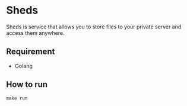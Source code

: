 # Sheds
Sheds is service that allows you to store files to your private server and access them anywhere.

## Requirement
- Golang

## How to run
```
make run
```
